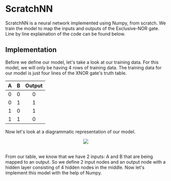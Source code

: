 # ScratchNN

ScratchNN is a neural network implemented using Numpy, from scratch. We train the model to map the inputs and outputs of the Exclusive-NOR gate. Line by line explaination of the code can be found below.

## Implementation

Before we define our model, let's take a look at our training data. For this model, we will only be having 4 rows of training data. The training data for our model is just four lines of the XNOR gate's truth table. 

| A  | B  | Output |
|:--:|:--:|:------:|
|0   |0   |0       |
|0   |1   |1       |
|1   |0   |1       |
|1   |1   |0       |

Now let's look at a diagrammatic representation of our model.

<div align="center">
  <img src="https://cldup.com/zJzDxXKT-z.png"><br><br>
</div>

From our table, we know that we have 2 inputs: A and B that are being mapped to an output. So we define 2 input nodes and an output node with a hidden layer consisting of 4 hidden nodes in the middle. Now let's implement this model with the help of Numpy.
